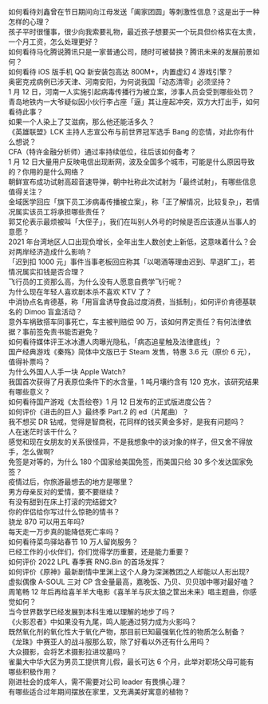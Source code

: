 如何看待刘鑫曾在节日期间向江母发送「阖家团圆」等刺激性信息？这是出于一种怎样的心理？  
孩子平时很懂事，很少向我索要礼物，最近孩子想要买一个玩具但价格实在太贵，一个月工资，怎么处理更好？  
如何看待马化腾说腾讯只是一家普通公司，随时可被替换？腾讯未来的发展前景如何？  
如何看待 iOS 版手机 QQ 新安装包高达 800M+，内置虚幻 4 游戏引擎？  
奥密克戎病例已涉天津、河南安阳，为何说我国「动态清零」必须坚持？  
1 月 12 日，河南一人实施引起病毒传播行为被立案，涉事人员会受到哪些处罚？  
青岛地铁内一大爷疑似因小伙行李占座「逼」其让座起冲突，双方大打出手，如何看待此事？  
如果一个人染上了艾滋病，那么他还能活多久？  
《英雄联盟》LCK 主持人志宣公布与前世界冠军选手 Bang 的恋情，对此你有什么想说？  
CFA（特许金融分析师）通过率持续低位，往后该如何备考？  
1 月 12 日大量用户反映电信出现断网，波及全国多个城市，可能是什么原因导致的？你用的是什么网络？  
朝鲜宣布成功试射高超音速导弹，朝中社称此次试射为「最终试射」，有哪些信息值得关注？  
金域医学回应「旗下员工涉病毒传播被立案」，称「正了解情况，比较复杂」，若情况属实该员工将承担哪些责任？  
郭艾伦表示最烦被叫「大侄子」，我们在叫别人外号的时候是否应该遵从当事人的意愿？  
2021 年台湾地区人口出现负增长，全年出生人数创史上新低，这意味着什么？会对两岸经济造成什么影响？  
「迟到扣 1000 元」事件当事老板回应称其「以喝酒等理由迟到、早退旷工」，若情况属实扣钱是否合理？  
飞行员的工资那么高，为什么没有人愿意自费学飞行呢？  
为什么现在年轻人喜欢剧本杀不喜欢 KTV 了？  
中消协点名肯德基，称「用盲盒诱导食品过度消费，当抵制」，如何评价肯德基联名的 Dimoo 盲盒活动？  
意外车祸致搭车同事死亡，车主被判赔偿 90 万，该如何界定责任？有何法律依据？事前签免责书能否避免？  
如何看待媒体评王冰冰遭人肉曝光隐私，「病态追星触及法律底线」？  
国产经典游戏《秦殇》简体中文版已于 Steam 发售，特惠 3.6 元（原价 6 元），值得补票吗？  
为什么外国人人手一块 Apple Watch?  
我国首次获得了月表原位条件下的水含量，1 吨月壤约含有 120 克水，该研究结果有哪些意义？  
如何看待国产游戏《太吾绘卷》1 月 12 日发布的正式版进度公告？  
如何评价《进击的巨人》最终季 Part.2 的 ed（片尾曲）？  
我不想买 DR 钻戒，觉得是智商税，花同样的钱买黄金多好，是我有问题吗？  
人在迷茫时该干什么？  
感觉和现在女朋友的关系很怪异，不是我想象中的谈对象的样子，但又舍不得放手，怎么做啊?  
免签是对等的，为什么 180 个国家给美国免签，而美国只给 30 多个发达国家免签？  
疫情过后，你旅游最想去的地方是哪里？  
男方母亲反对的爱情，要不要继续？  
有没有甜到在床上打滚的完结甜文?  
你的伴侣给你写过什么惊艳的情书？  
骁龙 870 可以用五年吗?  
每天走一万步真的能降低死亡率吗？  
如何看待菜鸟驿站春节 10 万人留岗服务？  
已经工作的小伙伴们，你们觉得学历重要，还是能力重要？  
如何评价 2022 LPL 春季赛 RNG.Bin 的首场发挥？  
如何评价《原神》最新剧情中里渊上这个人身为深渊教团之人却能以人形出现?  
虚拟偶像 A-SOUL 三对 CP 含金量最高，嘉晚饭、乃贝、贝贝珈中哪对最好嗑？  
周笔畅 12 年后再给喜羊羊大电影《喜羊羊与灰太狼之筐出未来》唱主题曲，你感觉如何？  
当今世界数学已经发展到本科生难以理解的地步了吗？  
《火影忍者》中如果没有九尾，鸣人能通过努力成为火影吗？  
既然氧化剂的氧化性大于氧化产物，那目前已知最强氧化性的物质怎么制备？  
《龙珠》中赛亚人的战斗服那么软，除了好看以外还有什么用吗？  
大众摄影，会将艺术摄影拉进坟墓吗？  
雀巢大中华大区为男员工提供育儿假，最长可达 6 个月，此举对职场父母可能有哪些积极作用？  
刚进社会的成年人，需不需要对公司 leader 有畏惧心理？  
有哪些适合过年期间摆放在家里，又充满美好寓意的植物？  

